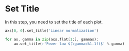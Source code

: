 # Set Title

In this step, you need to set the title of each plot.

```python
axs[0, 0].set_title('Linear normalization')

for ax, gamma in zip(axs.flat[1:], gammas):
    ax.set_title(r'Power law $(\gamma=%1.1f)$' % gamma)
```
